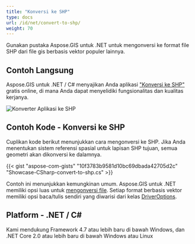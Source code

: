 ```yaml
---
title: "Konversi ke SHP"
type: docs
url: /id/net/convert-to-shp/
weight: 70
---
```


Gunakan pustaka Aspose.GIS untuk .NET untuk mengonversi ke format file SHP dari file gis berbasis vektor populer lainnya.

## **Contoh Langsung**

Aspose.GIS untuk .NET / C# menyajikan Anda aplikasi ["Konversi ke SHP"](https://products.aspose.app/gis/conversion/convert-to-shp) gratis online, di mana Anda dapat menyelidiki fungsionalitas dan kualitas kerjanya.

![Konverter Aplikasi ke SHP](conversion.png)

## **Contoh Kode - Konversi ke SHP**

Cuplikan kode berikut menunjukkan cara mengonversi ke SHP. Jika Anda menentukan sistem referensi spasial untuk lapisan SHP tujuan, semua geometri akan dikonversi ke dalamnya. 

{{< gist "aspose-com-gists" "10f3783b9581d10bc69dbada42705d2c" "Showcase-CSharp-convert-to-shp.cs" >}}

Contoh ini menunjukkan kemungkinan umum. Aspose.GIS untuk .NET memiliki opsi luas untuk [mengonversi file](https://docs.aspose.com/gis/net/vector-layers/). Setiap format berbasis vektor memiliki opsi baca/tulis sendiri yang diwarisi dari kelas [DriverOptions](https://reference.aspose.com/gis/net/aspose.gis/driveroptions).

## **Platform - .NET / C#**

Kami mendukung Framework 4.7 atau lebih baru di bawah Windows, dan .NET Core 2.0 atau lebih baru di bawah Windows atau Linux
